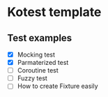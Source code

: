 

# Kotest template

## Test examples

 - [x] Mocking test
 - [x] Parmaterized test
 - [ ] Coroutine test
 - [ ] Fuzzy test
 - [ ] How to create Fixture easily
